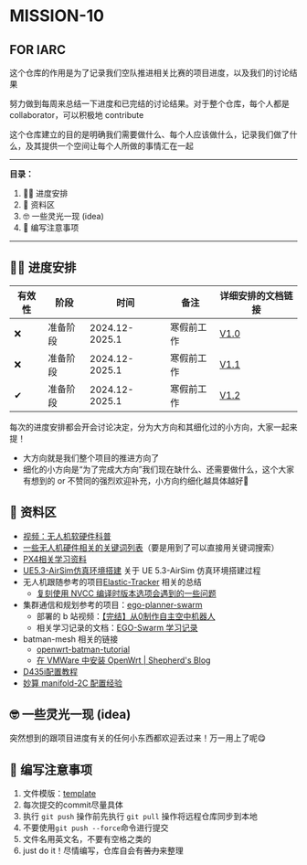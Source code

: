 # MISSION-10   
FOR IARC
---

这个仓库的作用是为了记录我们空队推进相关比赛的项目进度，以及我们的讨论结果


努力做到每周来总结一下进度和已完结的讨论结果。对于整个仓库，每个人都是 collaborator，可以积极地 contribute

这个仓库建立的目的是明确我们需要做什么、每个人应该做什么，记录我们做了什么，及其提供一个空间让每个人所做的事情汇在一起

---
**目录：**
1. ✌🏻 进度安排
2. 🤫 资料区
3. 🤓 一些灵光一现 (idea)
4. 💖 编写注意事项

---

## ✌🏻 进度安排

| 有效性 | 阶段   | 时间             | 备注    | 详细安排的文档链接                  |
| --- | ---- | -------------- | ----- | -------------------------- |
| ❌   | 准备阶段 | 2024.12-2025.1 | 寒假前工作 | [V1.0](./schedule/V1.0.md) |
| ❌   | 准备阶段 | 2024.12-2025.1 | 寒假前工作 | [V1.1](./schedule/V1.1.md) |
| ✔   | 准备阶段 | 2024.12-2025.1 | 寒假前工作 | [V1.2](./schedule/V1.2.md) |

每次的进度安排都会开会讨论决定，分为大方向和其细化过的小方向，大家一起来提！
- 大方向就是我们整个项目的推进方向了
- 细化的小方向是“为了完成大方向”我们现在缺什么、还需要做什么，这个大家有想到的 or 不赞同的强烈欢迎补充，小方向约细化越具体越好🧐

## 🤫 资料区

- [视频：无人机软硬件科普](https://www.bilibili.com/video/BV1Jq4y1T7QD?spm_id_from=333.788.videopod.episodes&vd_source=9c85d181a345808c304a6fa2780bb4da&p=2)
- [一些无人机硬件相关的关键词列表](./document/UAV-concepts/UAV-concepts.md)（要是用到了可以直接用关键词搜索）
- [PX4相关学习资料](document/ROS-summary/PX4-ROS-LEARNING.md) 
- [UE5.3-AirSim仿真环境搭建](./document/simulation-environment/UE5.3-AirSim-Environment.md)  关于 UE 5.3-AirSim 仿真环境搭建过程
- 无人机跟随参考的项目[Elastic-Tracker](https://github.com/ZJU-FAST-Lab/Elastic-Tracker) 相关的总结
	- [复刻使用 NVCC 编译时版本选项会遇到的一些问题](./document/GPU-Setup/CUDA-Toolkit-NVCC-options.md)
- 集群通信和规划参考的项目：[ego-planner-swarm](https://github.com/ZJU-FAST-Lab/ego-planner-swarm) 
	- 部署的 b 站视频：[【完结】从0制作自主空中机器人](https://www.bilibili.com/video/BV1WZ4y167me?spm_id_from=333.788.videopod.episodes&vd_source=9c85d181a345808c304a6fa2780bb4da)
 	- 相关学习记录的文档：[EGO-Swarm 学习记录](document/ROS-summary/EGO-SWARM-LEARNING.md)
- batman-mesh 相关的链接
	- [openwrt-batman-tutorial](https://github.com/benkay86/openwrt-batman-tutorial)
	- [在 VMWare 中安装 OpenWrt | Shepherd's Blog](https://shepherd-xie.github.io/2024/09/26/deploy-openwrt-on-vmware/)
- [D435i配置教程](./document/D435i-tutorial/D435i-tutorial.md)
- [妙算 manifold-2C 配置经验]()


## 🤓 一些灵光一现 (idea)

突然想到的跟项目进度有关的任何小东西都欢迎丢过来！万一用上了呢😋

## 💖 编写注意事项

1. 文件模版：[template](./template.md)
1. 每次提交的commit尽量具体
2. 执行 `git push` 操作前先执行 `git pull` 操作将远程仓库同步到本地
3. 不要使用`git push --force`命令进行提交
2. 文件名用英文名，不要有空格之类的
3. just do it！尽情编写，仓库自会有~~苦力~~来整理

